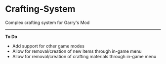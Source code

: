 # Crafting-System
Complex crafting system for Garry's Mod

----------
**To Do**

 - Add support for other game modes 
 - Allow for removal/creation of new items through in-game menu
 - Allow for removal/creation of crafting materials through in-game menu
